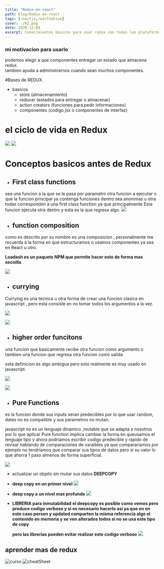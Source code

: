 ```yaml
---
title: "Redux-en-react"
path: blog/Redux-en-react
tags: [reactjs,reactnative]
cover: ./KZ.png
date: 2020-12-04
excerpt: Conocimientos basicos para usar redux con todas las plataformas que se basen en REACT
---
```


### mi motivacion para usarlo
podemos elegir a que componentes entregar un estado que almacena redux.  
tambien ayuda a administrarnos cuando sean muchos componentes.  


#Bases de REDUX

- basicos
  - store (almacenamiento)
  - reducer (estados para entregar o almacenar)
  - action creators (funciones para pedir informaciones)
  - componentes (codigo jsx o componentes de interfaz)

# el ciclo de vida en Redux
![](./eventos.PNG)
![](./ciclo-vida.PNG)


# Conceptos basicos antes de Redux

- ## First class functions

sea una funcion a la que se le pasa por parametro otra funcion a ejecutar  o que la funcion principal ya contenga funciones dentro sea anonimas u otra todas corresponden a una first class function ya que principalmente Esta funcion ejecuta otra dentro y esta es la que regresa algo.
![](./firstclass.jpg)

- ## function composition

como es descrito por su nombre es una composicion , personalmente me recuerda a la forma en que estructuramos o usamos componentes ya sea en React u otro.  

**Loadash es un paquete NPM que permite hacer esto de forma mas secnilla**

![](./composition.png)

- ## currying

Currying es una tecnica u otra forma de crear una funcion clasica en javascript , pero esta consiste en no tomar todos los argumentos a la vez.


![](./currying.png)

![](./currying2.png)

-  ## higher order funcitons

una funcion que basicamente recibe otra funcion como argumento o tambien una funcion que regresa otra funcion como salida

esta definicion es algo ambigua pero esto realmente es muy usado en javascript.

![](./highorder2.png)

![](./highorder.png)


- ## Pure Functions

es la funcion donde sus inputs seran predecibles por lo que usar random, dates no es compatible y sus parametros no mutan.  

javascript no es un lenguaje dinamico ,mutable que se adapta a nosotros por lo que aplicar Pure function implica cambiar la forma en queusamos el lenguaje tipo y ahora podriamos escribir codigo predecible y rapido de revisar hablando de comparaciones  de varaibles ya que comparariamos por ejemplo no tendriamos que comparar sus tipos de datos pero si su valor lo que ahorra 1 paso almenos de forma superficial.

![](./pure.png)

- actualizar un objeto sin mutar sus datos  **DEEPCOPY**  

- **deep copy en un primer nivel**
![](./objectnomuted.png) 

- **deep copy a un nivel mas profundo**
![](./objectnomuted2.png)





- **LIBRERIA para inmutabilidad**
**el deepcopy es posible como vemos pero produce codigo verboso y si es necesario hacerlo asi ya que en en este caso person y updated comparten la misma referencia algo el contenido en memoria y se ven alterados todos si no se usa este tipo de copy**    

  **pero las librerias pueden evitar realizar este codigo verboso**
![](./immer.png)



## aprender mas de redux


![curso](https://www.codecademy.com/courses/learn-redux/)
![cheatSheet](https://www.codecademy.com/learn/learn-redux/modules/core-redux-api/cheatsheet)